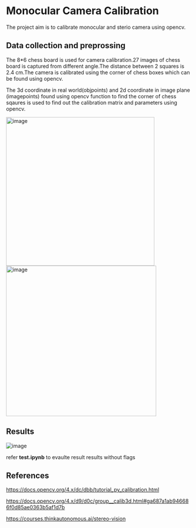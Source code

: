 # Monocular Camera Calibration
The project aim is to calibrate monocular and sterio camera using opencv.


## Data collection and preprossing
The 8*6 chess board is used for camera calibration.27 images of chess board is captured from different angle.The distance between 2 squares is 2.4 cm.The camera is calibrated using the corner of chess boxes which can be found using opencv.

The 3d coordinate in real world(objpoints) and 2d coordinate in image plane (imagepoints) found using opencv function to find the corner of chess sqaures is used to find out the calibration matrix and parameters using opencv.

<img width="404" alt="image" src="https://github.com/Vishalkagade/Camera_calibration_depth_estimation/assets/105672962/dd45eae5-5a9d-4133-9c46-f6c5ae9a2935"> <img width="409" alt="image" src="https://github.com/Vishalkagade/Camera_calibration_depth_estimation/assets/105672962/e51fe1f8-2d7a-4288-9651-e6336d9dcf70">

## Results 
![image](https://github.com/Vishalkagade/Camera_calibration_depth_estimation/assets/105672962/ec4998a8-be32-4c0e-9b33-62639425189b)

refer **test.ipynb** to evaulte result
results without flags

## References
https://docs.opencv.org/4.x/dc/dbb/tutorial_py_calibration.html

https://docs.opencv.org/4.x/d9/d0c/group__calib3d.html#ga687a1ab946686f0d85ae0363b5af1d7b

https://courses.thinkautonomous.ai/stereo-vision


